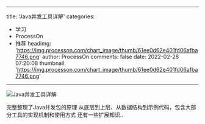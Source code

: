 
---
title: 'Java并发工具详解'
categories: 
 - 学习
 - ProcessOn
 - 推荐
headimg: 'https://img.processon.com/chart_image/thumb/61ee0d62e401fd06afba7746.png'
author: ProcessOn
comments: false
date: 2022-02-28 07:20:08
thumbnail: 'https://img.processon.com/chart_image/thumb/61ee0d62e401fd06afba7746.png'
---

<div>   
<img class="thumb" alt="Java并发工具详解" src="https://img.processon.com/chart_image/thumb/61ee0d62e401fd06afba7746.png" referrerpolicy="no-referrer">
<p>完整整理了Java并发包的原理
从底层到上层、从数据结构到示例代码，包含大部分工具的实现机制和使用方式
还有一些扩展知识..</p>  
</div>
            